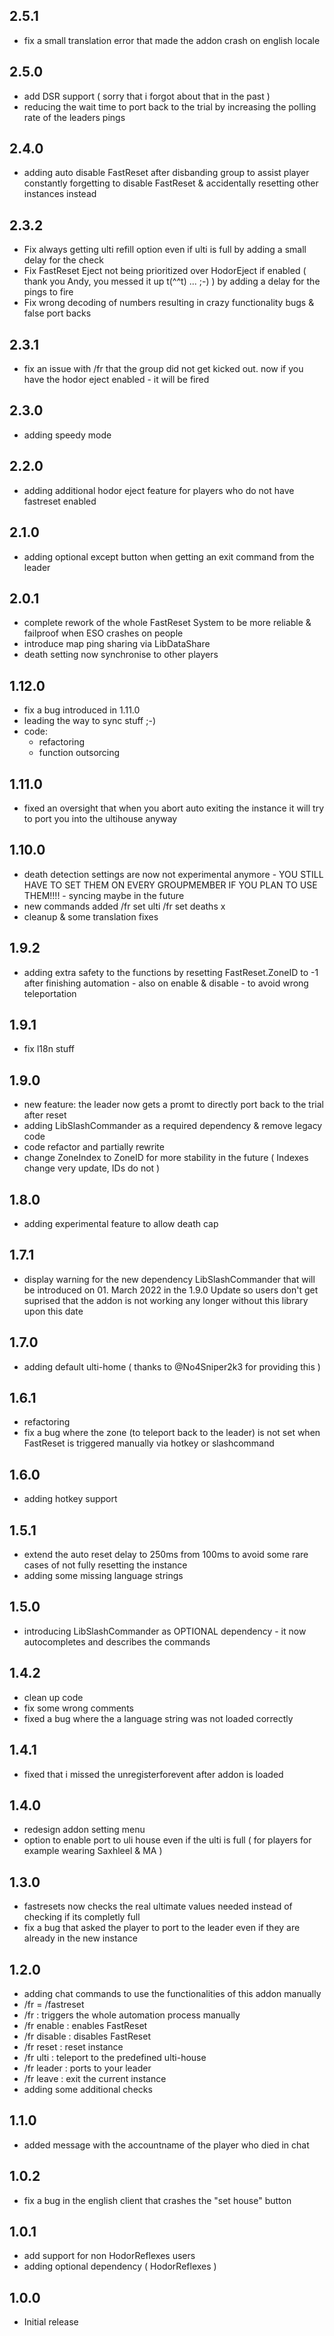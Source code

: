 ## 2.5.1
- fix a small translation error that made the addon crash on english locale

## 2.5.0
- add DSR support ( sorry that i forgot about that in the past )
- reducing the wait time to port back to the trial by increasing the polling rate of the leaders pings

## 2.4.0
- adding auto disable FastReset after disbanding group to assist player constantly forgetting to disable FastReset & accidentally resetting other instances instead

## 2.3.2
- Fix always getting ulti refill option even if ulti is full by adding a small delay for the check
- Fix FastReset Eject not being prioritized over HodorEject if enabled ( thank you Andy, you messed it up t(^^t) ... ;-) ) by adding a delay for the pings to fire
- Fix wrong decoding of numbers resulting in crazy functionality bugs & false port backs

## 2.3.1
- fix an issue with /fr that the group did not get kicked out. 
  now if you have the hodor eject enabled - it will be fired

## 2.3.0
- adding speedy mode

## 2.2.0
- adding additional hodor eject feature for players who do not have fastreset enabled

## 2.1.0
- adding optional except button when getting an exit command from the leader

## 2.0.1
- complete rework of the whole FastReset System to be more reliable & failproof when ESO crashes on people
- introduce map ping sharing via LibDataShare
- death setting now synchronise to other players

## 1.12.0
- fix a bug introduced in 1.11.0
- leading the way to sync stuff ;-)
- code:
    - refactoring
    - function outsorcing

## 1.11.0
- fixed an oversight that when you abort auto exiting the instance it will try to port you into the ultihouse anyway

## 1.10.0
- death detection settings are now not experimental anymore - YOU STILL HAVE TO SET THEM ON EVERY GROUPMEMBER IF YOU PLAN TO USE THEM!!!! - syncing maybe in the future
- new commands added
  /fr set ulti
  /fr set deaths x
- cleanup & some translation fixes

## 1.9.2
- adding extra safety to the functions by resetting FastReset.ZoneID to -1 after finishing automation - also on enable & disable - to avoid wrong teleportation

## 1.9.1
- fix l18n stuff

## 1.9.0
- new feature:
  the leader now gets a promt to directly port back to the trial after reset
- adding LibSlashCommander as a required dependency & remove legacy code
- code refactor and partially rewrite
- change ZoneIndex to ZoneID for more stability in the future ( Indexes change very update, IDs do not )

## 1.8.0
- adding experimental feature to allow death cap

## 1.7.1
- display warning for the new dependency LibSlashCommander that will be introduced on 01. March 2022 in the 1.9.0 Update so users don't get suprised that the addon is not working any longer without this library upon this date

## 1.7.0
- adding default ulti-home ( thanks to @No4Sniper2k3 for providing this )

## 1.6.1
- refactoring
- fix a bug where the zone (to teleport back to the leader) is not set when FastReset is triggered manually via hotkey or slashcommand

## 1.6.0
- adding hotkey support

## 1.5.1
- extend the auto reset delay to 250ms from 100ms to avoid some rare cases of not fully resetting the instance
- adding some missing language strings

## 1.5.0
- introducing LibSlashCommander as OPTIONAL dependency - it now autocompletes and describes the commands

## 1.4.2
- clean up code
- fix some wrong comments
- fixed a bug where the a language string was not loaded correctly

## 1.4.1
- fixed that i missed the unregisterforevent after addon is loaded

## 1.4.0
- redesign addon setting menu
- option to enable port to uli house even if the ulti is full ( for players for example wearing Saxhleel & MA )

## 1.3.0
- fastresets now checks the real ultimate values needed instead of checking if its completly full
- fix a bug that asked the player to port to the leader even if they are already in the new instance

## 1.2.0
- adding chat commands to use the functionalities of this addon manually
- /fr = /fastreset
- /fr           : triggers the whole automation process manually
- /fr enable    : enables FastReset
- /fr disable   : disables FastReset
- /fr reset     : reset instance
- /fr ulti      : teleport to the predefined ulti-house
- /fr leader    : ports to your leader
- /fr leave     : exit the current instance
- adding some additional checks

## 1.1.0
- added message with the accountname of the player who died in chat

## 1.0.2
- fix a bug in the english client that crashes the "set house" button

## 1.0.1
- add support for non HodorReflexes users
- adding optional dependency ( HodorReflexes )

## 1.0.0
- Initial release